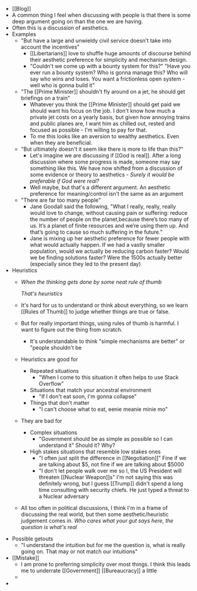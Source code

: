 - [[Blog]]
- A common thing I feel when discussing with people is that there is some deep argument going on than the one we are having.
- Often this is a discussion of aesthetics.
- Examples
	- "But have a large and unwieldy civil service doesn't take into account the incentives"
		- [[Libertarians]] love to shuffle huge amounts of discourse behind their aesthetic preference for simplicity and mechanism design.
		- "Couldn't we come up with a bounty system for this?" "Have you ever run a bounty system? Who is gonna manage this? Who will say who wins and loses. You want a frictionless open system - well who is gonna build it"
	- "The [[Prime Minister]] shouldn't fly around on a jet, he should get briefings on a train"
		- Whatever you think the [[Prime Minister]] should get paid we should want his focus on the job. I don't know how much a private jet costs on a yearly basis, but given how annoying trains and public planes are, I want him as chilled out, rested and focused as possible - I'm willing to pay for that.
		- To me this looks like an aversion to wealthy aesthetics. Even when they are beneficial.
	- "But ultimately doesn't it seem like there is more to life than this?"
		- Let's imagine we are discussing if [[God is real]]. After a long discussion where some progress is made, someone may say something like this. We have now shifted from a discussion of some evidence or theory to aesthetics - *Surely it would be preferable if God were real?*
		- Well maybe, but that's a different argument. An aesthetic preference for meaning/control isn't the same as an argument
	- "There are far too many people"
		- Jane Goodall said the following, "What I really, really, really would love to change, without causing pain or suffering: reduce the number of people on the planet,because there’s too many of us. It’s a planet of finite resources and we’re using them up. And that’s going to cause so much suffering in the future.”
		- Jane is mixing up her aesthetic preference for fewer people with what would actually happen. If we had a vastly smaller population, would we actually be reducing carbon faster? Would we be finding solutions faster? Were the 1500s actually better (especially since they led to the present day)
- Heuristics
	- *When the thinking gets done*
	  *by some neat rule of thumb*
	  
	  *That's heuristics*
	- It's hard for us to understand or think about everything, so we learn [[Rules of Thumb]] to judge whether things are true or false.
	- But for really important things, using rules of thumb is harmful. I want to figure out the thing from scratch.
		- It's understandable to think "simple mechanisms are better" or "people shouldn't be
	- Heuristics are good for
		- Repeated situations
			- "When I come to this situation it often helps to use Stack Overflow"
		- Situations that match your ancestral environment
			- "If I don't eat soon, I'm gonna collapse"
		- Things that don't matter
			- "I can't choose what to eat, eenie meanie minie mo"
	- They are bad for
		- Complex situations
			- "Government should be as simple as possible so I can understand it" Should it? Why?
		- High stakes situations that resemble low stakes ones
			- "I often just split the difference in [[Negotiation]]" Fine if we are talking about $5, not fine if we are talking about $5000
			- "I don't let people walk over me so I, the US President will threaten [[Nuclear Weapon]]s" I'm not saying this was definitely wrong, but I guess [[Trump]] didn't spend a long time consulting with security chiefs. He just typed a threat to a Nuclear adversary
	- All too often in political discussions, I think I'm in a frame of discussing the real world, but then some aesthetic/heuristic judgement comes in. *Who cares what your gut says here, the question is what's real*
- Possible getouts
	- "I understand the intuition but for me the question is, what is really going on. That may or not match our intuitions"
- [[Mistake]]
	- I am prone to preferring simplicity over most things. I think this leads me to underrate [[Government]] [[Bureaucracy]] a little
	-
-